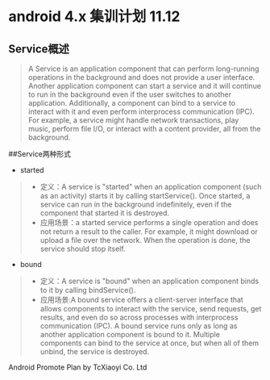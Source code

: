 android 4.x 集训计划 11.12
===================


## Service概述

> A Service is an application component that can perform long-running operations in the background and does not provide a user interface. Another application component can start a service and it will continue to run in the background even if the user switches to another application. Additionally, a component can bind to a service to interact with it and even perform interprocess communication (IPC). For example, a service might handle network transactions, play music, perform file I/O, or interact with a content provider, all from the background.

##Service两种形式

* started
> * 定义：A service is "started" when an application component (such as an activity) starts it by calling startService(). Once started, a service can run in the background indefinitely, even if the component that started it is destroyed. 
> * 应用场景：a started service performs a single operation and does not return a result to the caller. For example, it might download or upload a file over the network. When the operation is done, the service should stop itself.

* bound
> * 定义：A service is "bound" when an application component binds to it by calling bindService(). 
> * 应用场景:A bound service offers a client-server interface that allows components to interact with the service, send requests, get results, and even do so across processes with interprocess communication (IPC). A bound service runs only as long as another application component is bound to it. Multiple components can bind to the service at once, but when all of them unbind, the service is destroyed.


Android Promote Plan by TcXiaoyi Co. Ltd
